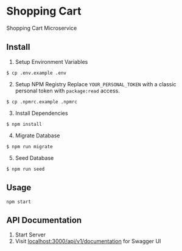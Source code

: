 # Shopping Cart
Shopping Cart Microservice

## Install

1. Setup Environment Variables
```
$ cp .env.example .env
```

2. Setup NPM Registry
Replace `YOUR_PERSONAL_TOKEN` with a classic personal token with `package:read` access.
```
$ cp .npmrc.example .npmrc
```

3. Install Dependencies
```
$ npm install
```

4. Migrate Database
```
$ npm run migrate
```

5. Seed Database
```
$ npm run seed
```

## Usage
```
npm start
```

## API Documentation
1. Start Server
2. Visit [localhost:3000/api/v1/documentation](http://localhost:3000/api/v1/documentation) for Swagger UI

